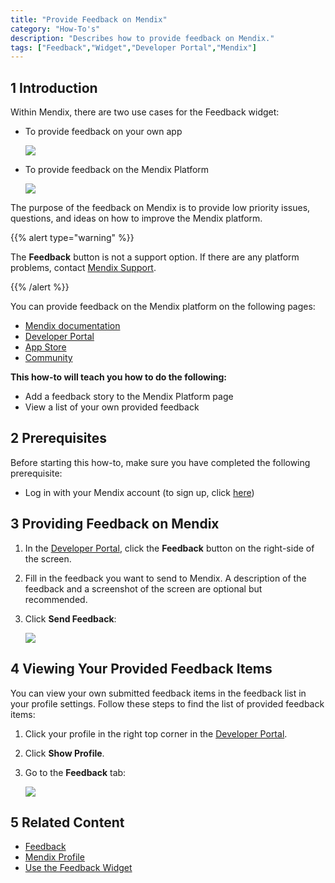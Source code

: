 ```yaml
---
title: "Provide Feedback on Mendix"
category: "How-To's"
description: "Describes how to provide feedback on Mendix."
tags: ["Feedback","Widget","Developer Portal","Mendix"]
---
```


## 1 Introduction

Within Mendix, there are two use cases for the Feedback widget:

*   To provide feedback on your own app

    ![](attachments/collaborate/feedback-app.png)

*   To provide feedback on the Mendix Platform

    ![](attachments/collaborate/feedback-portal.png)

The purpose of the feedback on Mendix is to provide low priority issues, questions, and ideas on how to improve the Mendix platform.

{{% alert type="warning" %}}

The **Feedback** button is not a support option. If there are any platform problems, contact [Mendix Support](http://support.mendix.com).

{{% /alert %}}

You can provide feedback on the Mendix platform on the following pages:

* [Mendix documentation](http://docs.mendix.com)
* [Developer Portal](http://home.mendix.com)
* [App Store](https://appstore.home.mendix.com)
* [Community](https://appstore.home.mendix.com)

**This how-to will teach you how to do the following:**

* Add a feedback story to the Mendix Platform page
* View a list of your own provided feedback

## 2 Prerequisites

Before starting this how-to, make sure you have completed the following prerequisite:

* Log in with your Mendix account (to sign up, click [here](http://www.mendix.com/try-now/?utm_source=documentation&utm_medium=community&utm_campaign=signup))

## 3 Providing Feedback on Mendix

1. In the [Developer Portal](http://home.mendix.com), click the **Feedback** button on the right-side of the screen.
2. Fill in the feedback you want to send to Mendix. A description of the feedback and a screenshot of the screen are optional but recommended.
3. Click **Send Feedback**:

    ![](attachments/collaborate/feedbackmendix.jpg)

## 4 Viewing Your Provided Feedback Items

You can view your own submitted feedback items in the feedback list in your profile settings. Follow these steps to find the list of provided feedback items:

1. Click your profile in the right top corner in the [Developer Portal](http://home.mendix.com).
2. Click **Show Profile**.
3. Go to the **Feedback** tab:

    ![](attachments/collaborate/feedbackoverview.jpg)

## 5 Related Content

* [Feedback](/developerportal/collaborate/feedback)
* [Mendix Profile](/developerportal/general/mendixprofile)
* [Use the Feedback Widget](gathering-user-feedback)
